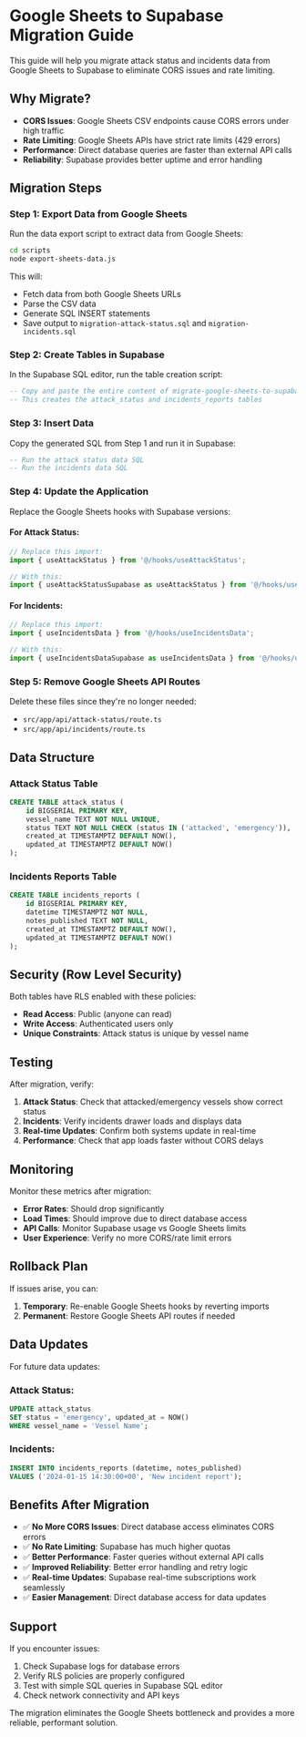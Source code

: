 # Google Sheets to Supabase Migration Guide

This guide will help you migrate attack status and incidents data from Google Sheets to Supabase to eliminate CORS issues and rate limiting.

## Why Migrate?

- **CORS Issues**: Google Sheets CSV endpoints cause CORS errors under high traffic
- **Rate Limiting**: Google Sheets APIs have strict rate limits (429 errors)
- **Performance**: Direct database queries are faster than external API calls
- **Reliability**: Supabase provides better uptime and error handling

## Migration Steps

### Step 1: Export Data from Google Sheets

Run the data export script to extract data from Google Sheets:

```bash
cd scripts
node export-sheets-data.js
```

This will:
- Fetch data from both Google Sheets URLs
- Parse the CSV data
- Generate SQL INSERT statements
- Save output to `migration-attack-status.sql` and `migration-incidents.sql`

### Step 2: Create Tables in Supabase

In the Supabase SQL editor, run the table creation script:

```sql
-- Copy and paste the entire content of migrate-google-sheets-to-supabase.sql
-- This creates the attack_status and incidents_reports tables
```

### Step 3: Insert Data

Copy the generated SQL from Step 1 and run it in Supabase:

```sql
-- Run the attack status data SQL
-- Run the incidents data SQL
```

### Step 4: Update the Application

Replace the Google Sheets hooks with Supabase versions:

#### For Attack Status:
```typescript
// Replace this import:
import { useAttackStatus } from '@/hooks/useAttackStatus';

// With this:
import { useAttackStatusSupabase as useAttackStatus } from '@/hooks/useAttackStatusSupabase';
```

#### For Incidents:
```typescript
// Replace this import:
import { useIncidentsData } from '@/hooks/useIncidentsData';

// With this:
import { useIncidentsDataSupabase as useIncidentsData } from '@/hooks/useIncidentsDataSupabase';
```

### Step 5: Remove Google Sheets API Routes

Delete these files since they're no longer needed:
- `src/app/api/attack-status/route.ts`
- `src/app/api/incidents/route.ts`

## Data Structure

### Attack Status Table
```sql
CREATE TABLE attack_status (
    id BIGSERIAL PRIMARY KEY,
    vessel_name TEXT NOT NULL UNIQUE,
    status TEXT NOT NULL CHECK (status IN ('attacked', 'emergency')),
    created_at TIMESTAMPTZ DEFAULT NOW(),
    updated_at TIMESTAMPTZ DEFAULT NOW()
);
```

### Incidents Reports Table
```sql
CREATE TABLE incidents_reports (
    id BIGSERIAL PRIMARY KEY,
    datetime TIMESTAMPTZ NOT NULL,
    notes_published TEXT NOT NULL,
    created_at TIMESTAMPTZ DEFAULT NOW(),
    updated_at TIMESTAMPTZ DEFAULT NOW()
);
```

## Security (Row Level Security)

Both tables have RLS enabled with these policies:

- **Read Access**: Public (anyone can read)
- **Write Access**: Authenticated users only
- **Unique Constraints**: Attack status is unique by vessel name

## Testing

After migration, verify:

1. **Attack Status**: Check that attacked/emergency vessels show correct status
2. **Incidents**: Verify incidents drawer loads and displays data
3. **Real-time Updates**: Confirm both systems update in real-time
4. **Performance**: Check that app loads faster without CORS delays

## Monitoring

Monitor these metrics after migration:

- **Error Rates**: Should drop significantly
- **Load Times**: Should improve due to direct database access
- **API Calls**: Monitor Supabase usage vs Google Sheets limits
- **User Experience**: Verify no more CORS/rate limit errors

## Rollback Plan

If issues arise, you can:

1. **Temporary**: Re-enable Google Sheets hooks by reverting imports
2. **Permanent**: Restore Google Sheets API routes if needed

## Data Updates

For future data updates:

### Attack Status:
```sql
UPDATE attack_status 
SET status = 'emergency', updated_at = NOW() 
WHERE vessel_name = 'Vessel Name';
```

### Incidents:
```sql
INSERT INTO incidents_reports (datetime, notes_published) 
VALUES ('2024-01-15 14:30:00+00', 'New incident report');
```

## Benefits After Migration

- ✅ **No More CORS Issues**: Direct database access eliminates CORS errors
- ✅ **No Rate Limiting**: Supabase has much higher quotas
- ✅ **Better Performance**: Faster queries without external API calls
- ✅ **Improved Reliability**: Better error handling and retry logic
- ✅ **Real-time Updates**: Supabase real-time subscriptions work seamlessly
- ✅ **Easier Management**: Direct database access for data updates

## Support

If you encounter issues:

1. Check Supabase logs for database errors
2. Verify RLS policies are properly configured
3. Test with simple SQL queries in Supabase SQL editor
4. Check network connectivity and API keys

The migration eliminates the Google Sheets bottleneck and provides a more reliable, performant solution.
